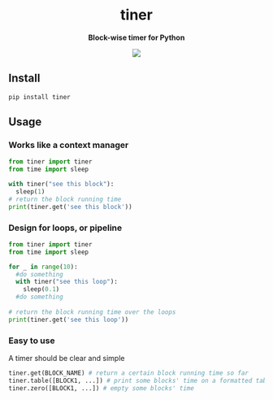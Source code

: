 <div align="center">
  <h1>tiner</h1>
  <p><strong>Block-wise timer for Python</strong></p>
    <p>
    <img src="https://github.com/gusye1234/tiner/actions/workflows/main.yml/badge.svg">
  </p>
</div>

## Install

```shell
pip install tiner
```

## Usage

### Works like a context manager

```python
from tiner import tiner
from time import sleep

with tiner("see this block"):
  sleep(1)
# return the block running time
print(tiner.get('see this block'))
```

### Design for loops, or pipeline

```python
from tiner import tiner
from time import sleep

for _ in range(10):
  #do something
  with tiner("see this loop"):
    sleep(0.1)
  #do something
  
# return the block running time over the loops
print(tiner.get('see this loop'))
```

### Easy to use

A timer should be clear and simple

```python
tiner.get(BLOCK_NAME) # return a certain block running time so far
tiner.table([BLOCK1, ...]) # print some blocks' time on a formatted table
tiner.zero([BLOCK1, ...]) # empty some blocks' time
```

